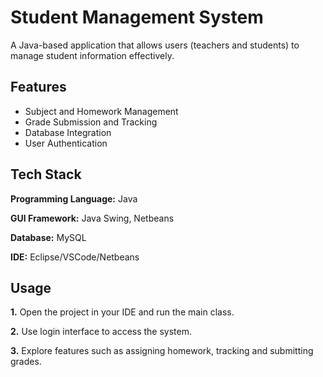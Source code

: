 
# Student Management System

A Java-based application that allows users (teachers and students) to manage student information effectively.




## Features

- Subject and Homework Management
- Grade Submission and Tracking
- Database Integration
- User Authentication

## Tech Stack

**Programming Language:** Java

**GUI Framework:** Java Swing, Netbeans

**Database:** MySQL

**IDE:** Eclipse/VSCode/Netbeans


## Usage

**1.** Open the project in your IDE and run the main class.

**2.** Use login interface to access the system.

**3.** Explore features such as assigning homework, tracking and submitting grades.

